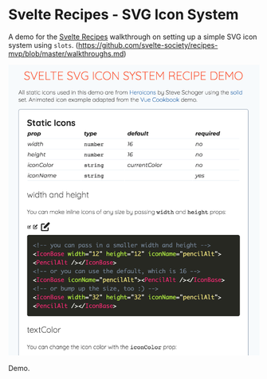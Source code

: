 # Svelte Recipes - SVG Icon System

A demo for the [Svelte Recipes](https://github.com/svelte-society/recipes-mvp/) walkthrough on setting up a simple SVG icon system using `slots`. (https://github.com/svelte-society/recipes-mvp/blob/master/walkthroughs.md)

![Demo Site](screenshot.png "Demo Site")

Demo. 
